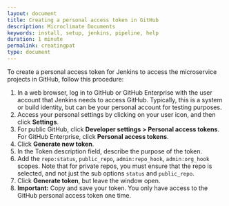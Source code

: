 ```yaml
---
layout: document
title: Creating a personal access token in GitHub
description: Microclimate Documents
keywords: install, setup, jenkins, pipeline, help
duration: 1 minute
permalink: creatingpat
type: document
---
```


To create a personal access token for Jenkins to access the microservice projects in GitHub, follow this procedure:

   1. In a web browser, log in to GitHub or GitHub Enterprise with the user account that Jenkins needs to access GitHub. Typically, this is a system or build identity, but can be your personal account for testing purposes.
   2. Access your personal settings by clicking on your user icon, and then click **Settings**.
   3. For public GitHub, click **Developer settings > Personal access tokens**. For GitHub Enterprise, click **Personal access tokens**.
   4. Click **Generate new token**.
   5. In the Token description field, describe the purpose of the token.
   6. Add the `repo:status`, `public_repo`, `admin:repo_hook`, `admin:org_hook` scopes. Note that for private repos, you must ensure that the repo is selected, and not just the sub options `status` and `public_repo`.
   7. Click **Generate token**, but leave the window open.
   8. **Important:** Copy and save your token. You only have access to the GitHub personal access token one time.
